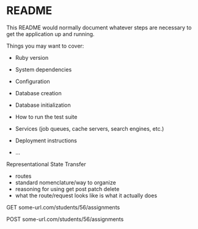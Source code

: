 # README

This README would normally document whatever steps are necessary to get the
application up and running.

Things you may want to cover:

- Ruby version

- System dependencies

- Configuration

- Database creation

- Database initialization

- How to run the test suite

- Services (job queues, cache servers, search engines, etc.)

- Deployment instructions

- ...

Representational State Transfer

- routes
- standard nomenclature/way to organize
- reasoning for using get post patch delete
- what the route/request looks like is what it actually does

GET
some-url.com/students/56/assignments

POST
some-url.com/students/56/assignments
